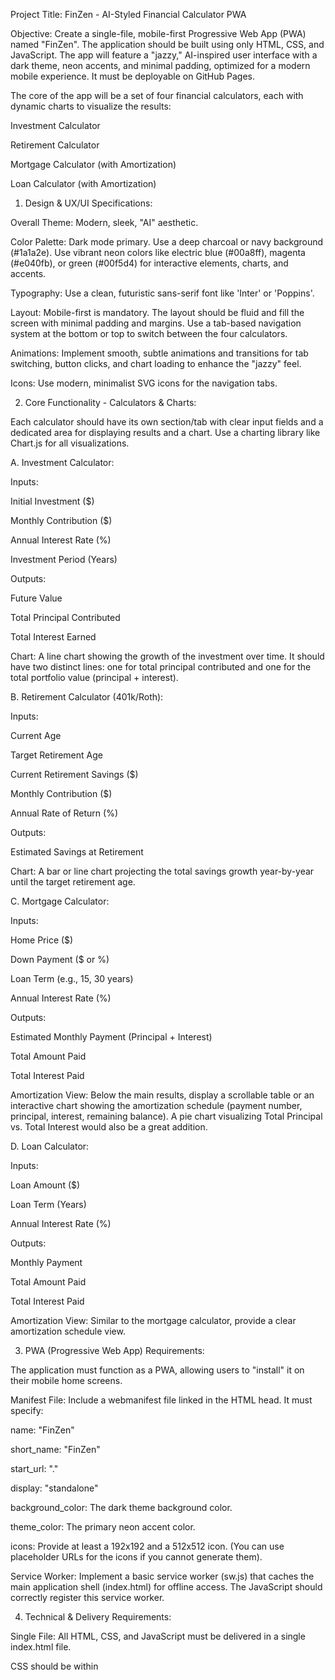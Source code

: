 Project Title: FinZen - AI-Styled Financial Calculator PWA

Objective:
Create a single-file, mobile-first Progressive Web App (PWA) named "FinZen". The application should be built using only HTML, CSS, and JavaScript. The app will feature a "jazzy," AI-inspired user interface with a dark theme, neon accents, and minimal padding, optimized for a modern mobile experience. It must be deployable on GitHub Pages.

The core of the app will be a set of four financial calculators, each with dynamic charts to visualize the results:

Investment Calculator

Retirement Calculator

Mortgage Calculator (with Amortization)

Loan Calculator (with Amortization)

1. Design & UX/UI Specifications:

Overall Theme: Modern, sleek, "AI" aesthetic.

Color Palette: Dark mode primary. Use a deep charcoal or navy background (#1a1a2e). Use vibrant neon colors like electric blue (#00a8ff), magenta (#e040fb), or green (#00f5d4) for interactive elements, charts, and accents.

Typography: Use a clean, futuristic sans-serif font like 'Inter' or 'Poppins'.

Layout: Mobile-first is mandatory. The layout should be fluid and fill the screen with minimal padding and margins. Use a tab-based navigation system at the bottom or top to switch between the four calculators.

Animations: Implement smooth, subtle animations and transitions for tab switching, button clicks, and chart loading to enhance the "jazzy" feel.

Icons: Use modern, minimalist SVG icons for the navigation tabs.

2. Core Functionality - Calculators & Charts:

Each calculator should have its own section/tab with clear input fields and a dedicated area for displaying results and a chart. Use a charting library like Chart.js for all visualizations.

A. Investment Calculator:

Inputs:

Initial Investment ($)

Monthly Contribution ($)

Annual Interest Rate (%)

Investment Period (Years)

Outputs:

Future Value

Total Principal Contributed

Total Interest Earned

Chart: A line chart showing the growth of the investment over time. It should have two distinct lines: one for total principal contributed and one for the total portfolio value (principal + interest).

B. Retirement Calculator (401k/Roth):

Inputs:

Current Age

Target Retirement Age

Current Retirement Savings ($)

Monthly Contribution ($)

Annual Rate of Return (%)

Outputs:

Estimated Savings at Retirement

Chart: A bar or line chart projecting the total savings growth year-by-year until the target retirement age.

C. Mortgage Calculator:

Inputs:

Home Price ($)

Down Payment ($ or %)

Loan Term (e.g., 15, 30 years)

Annual Interest Rate (%)

Outputs:

Estimated Monthly Payment (Principal + Interest)

Total Amount Paid

Total Interest Paid

Amortization View: Below the main results, display a scrollable table or an interactive chart showing the amortization schedule (payment number, principal, interest, remaining balance). A pie chart visualizing Total Principal vs. Total Interest would also be a great addition.

D. Loan Calculator:

Inputs:

Loan Amount ($)

Loan Term (Years)

Annual Interest Rate (%)

Outputs:

Monthly Payment

Total Amount Paid

Total Interest Paid

Amortization View: Similar to the mortgage calculator, provide a clear amortization schedule view.

3. PWA (Progressive Web App) Requirements:

The application must function as a PWA, allowing users to "install" it on their mobile home screens.

Manifest File: Include a webmanifest file linked in the HTML head. It must specify:

name: "FinZen"

short_name: "FinZen"

start_url: "."

display: "standalone"

background_color: The dark theme background color.

theme_color: The primary neon accent color.

icons: Provide at least a 192x192 and a 512x512 icon. (You can use placeholder URLs for the icons if you cannot generate them).

Service Worker: Implement a basic service worker (sw.js) that caches the main application shell (index.html) for offline access. The JavaScript should correctly register this service worker.

4. Technical & Delivery Requirements:

Single File: All HTML, CSS, and JavaScript must be delivered in a single index.html file.

CSS should be within <style> tags in the <head>.

JavaScript should be within <script> tags before the closing </body> tag.

Dependencies: Use CDN links for any external libraries (e.g., Chart.js).

No Frameworks: Do not use any front-end frameworks like React, Angular, or Vue. This must be vanilla HTML, CSS, and JS.

Responsiveness: The app must look and function flawlessly on modern mobile devices.